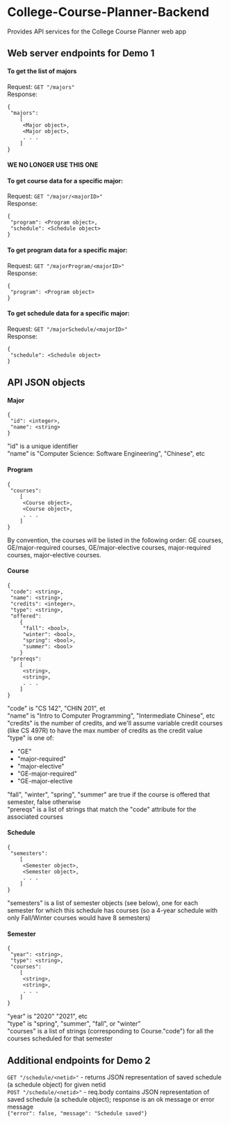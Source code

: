 # College-Course-Planner-Backend
Provides API services for the College Course Planner web app


## Web server endpoints for Demo 1

#### To get the list of majors  
Request: `GET "/majors"`  
Response:   
```
{  
 "majors":   
    [  
     <Major object>,   
     <Major object>,   
     . . .   
    ]  
}
```
#### WE NO LONGER USE THIS ONE
#### To get course data for a specific major:
Request: `GET "/major/<majorID>"`  
Response:   
```
{
 "program": <Program object>, 
 "schedule": <Schedule object>
}
```

#### To get program data for a specific major:
Request: `GET "/majorProgram/<majorID>"`  
Response:   
```
{
 "program": <Program object>
}
```

#### To get schedule data for a specific major:
Request: `GET "/majorSchedule/<majorID>"`  
Response:   
```
{
 "schedule": <Schedule object>
}
```

## API JSON objects
#### Major
```
{
 "id": <integer>, 
 "name": <string>
}
```

"id" is a unique identifier  
"name" is "Computer Science: Software Engineering", "Chinese", etc

#### Program
```
{
 "courses": 
    [
     <Course object>, 
     <Course object>, 
     . . . 
    ]
}
```

By convention, the courses will be listed in the following order: GE courses, GE/major-required courses, GE/major-elective courses, major-required courses, major-elective courses.

#### Course
```
{
 "code": <string>, 
 "name": <string>, 
 "credits": <integer>,
 "type": <string>,
 "offered":
    {
     "fall": <bool>, 
     "winter": <bool>, 
     "spring": <bool>, 
     "summer": <bool>
    }  
 "prereqs": 
    [
     <string>, 
     <string>, 
     . . .
    ]
}
```
"code" is "CS 142", "CHIN 201", et   
"name" is "Intro to Computer Programming", "Intermediate Chinese", etc  
"credits" is the number of credits, and we'll assume variable credit courses (like CS 497R) to have the max number of credits as the credit value  
"type" is one of:  
* "GE"  
* "major-required"  
* "major-elective"  
* "GE-major-required"  
* "GE-major-elective  

"fall", "winter", "spring", "summer" are true if the course is offered that semester, false otherwise  
"prereqs" is a list of strings that match the "code" attribute for the associated courses


#### Schedule
```
{
 "semesters": 
    [
     <Semester object>, 
     <Semester object>, 
     . . . 
    ]
}
```
"semesters" is a list of semester objects (see below), one for each semester for which this schedule has courses (so a 4-year schedule with only Fall/Winter courses would have 8 semesters)

#### Semester
```
{
 "year": <string>, 
 "type": <string>, 
 "courses": 
    [
     <string>, 
     <string>,
     . . .
    ]
}
```
"year" is "2020" "2021", etc  
"type" is "spring", "summer", "fall", or "winter"  
"courses" is a list of strings (corresponding to Course."code") for all the courses scheduled for that semester


## Additional endpoints for Demo 2  
`GET "/schedule/<netid>"` - returns JSON representation of saved schedule (a schedule object) for given netid  
`POST "/schedule/<netid>"` - req.body contains JSON representation of saved schedule (a schedule object); response is an ok message or error message  
`{"error": false, "message": "Schedule saved"}`
